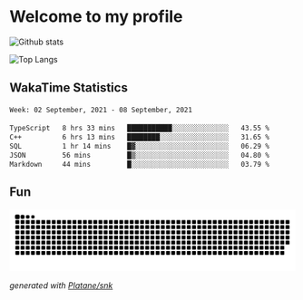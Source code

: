 # Welcome to my profile

![Github stats](https://github-readme-stats.vercel.app/api?username=xinthose&show_icons=true&theme=radical&count_private=true)

![Top Langs](https://github-readme-stats.vercel.app/api/top-langs/?username=xinthose)

## WakaTime Statistics
<!--START_SECTION:waka-->
```text
Week: 02 September, 2021 - 08 September, 2021

TypeScript   8 hrs 33 mins   ███████████░░░░░░░░░░░░░░   43.55 % 
C++          6 hrs 13 mins   ████████░░░░░░░░░░░░░░░░░   31.65 % 
SQL          1 hr 14 mins    █▓░░░░░░░░░░░░░░░░░░░░░░░   06.29 % 
JSON         56 mins         █▒░░░░░░░░░░░░░░░░░░░░░░░   04.80 % 
Markdown     44 mins         █░░░░░░░░░░░░░░░░░░░░░░░░   03.79 % 
```
<!--END_SECTION:waka-->

## Fun
![github contribution grid snake animation](https://raw.githubusercontent.com/xinthose/xinthose/output/github-contribution-grid-snake.svg)

_generated with [Platane/snk](https://github.com/Platane/snk)_
